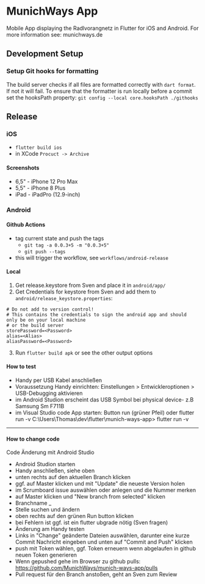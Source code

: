 # MunichWays App

Mobile App displaying the Radlvorangnetz in Flutter for iOS and Android. For more information see: munichways.de

## Development Setup

### Setup Git hooks for formatting

The build server checks if all files are formatted correctly with `dart format`. If not it will fail.
To ensure that the formatter is run locally before a commit set the hooksPath property: `git config --local core.hooksPath ./githooks`

## Release

### iOS

* `flutter build ios`
* in XCode `Procuct -> Archive`

#### Screenshots

* 6,5" - iPhone 12 Pro Max
* 5,5" - iPhone 8 Plus
* iPad - iPadPro (12.9-inch)

### Android

#### Github Actions

* tag current state and push the tags
    * `git tag -a 0.0.3+5 -m "0.0.3+5"`
    * `git push --tags`
* this will trigger the workflow, see `workflows/android-release`

#### Local

1. Get release.keystore from Sven and place it in `android/app/`
2. Get Credentials for keystore from Sven and add them to `android/release_keystore.properties`:
```
# Do not add to version control!
# This contains the credentials to sign the android app and should only be on your local machine
# or the build server
storePassword=<Password>
alias=<Alias>
aliasPassword=<Password>
```
3. Run `flutter build apk` or see the other output options

#### How to test
- Handy per USB Kabel anschließen
- Voraussetzung Handy einrichten: Einstellungen > Entwickleroptionen > USB-Debugging aktivieren
- im Android Studion erscheint das USB Symbol bei physical device- z.B Samsung Sm F711B
- im Visual Studio code App starten: Button run (grüner Pfeil) oder flutter run -v
  C:\Users\Thomas\dev\flutter\munich-ways-app> flutter run -v  
-----------
#### How to change code 
 Code Änderung mit Android Studio
 - Android Studion starten
 - Handy anschließen, siehe oben
 - unten rechts auf den aktuellen Branch klicken
 - ggf. auf Master klicken und mit "Update" die neueste Version holen
 - im Scrumboard issue auswählen oder anlegen und die Nummer merken
 - auf Master klicken und "New branch from selected" klicken
 - Branchname <issue nummen>_<kurzer Titel>
 - Stelle suchen und ändern
 - oben rechts auf den grünen Run button klicken
 - bei Fehlern ist ggf. ist ein flutter ubgrade nötig (Sven fragen)
 - Änderung am Handy testen
 - Links in "Change" geänderte Dateien auswählen, darunter eine kurze Commit Nachricht eingeben und unten auf "Commit and Push" klicken
 - push mit Token wählen, ggf. Token erneuern wenn abgelaufen in github neuen Token generieren
 - Wenn gepushed gehe im Browser zu github pulls: https://github.com/MunichWays/munich-ways-app/pulls
 - Pull request für den Branch anstoßen, geht an Sven zum Review
